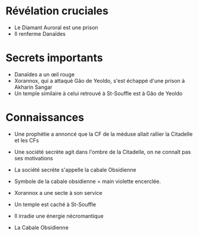 # Révélation cruciales

- Le Diamant Auroral est une prison
- Il renferme Danaïdes

# Secrets importants

- Danaïdes a un œil rouge
- Xorannox, qui a attaqué Gâo de Yeoldo, s'est échappé d'une prison à Akharin Sangar
- Un temple similaire à celui retrouvé à St-Souffle est à Gâo de Yeoldo

# Connaissances

- Une prophétie a annoncé que la CF de la méduse allait rallier la Citadelle et les CFs
- Une société secrète agit dans l'ombre de la Citadelle, on ne connaît pas ses motivations
- La société secrète s'appelle la cabale Obsidienne
- Symbole de la cabale obsidienne = main violette encerclée.
- Xorannox a une secte à son service
- Un temple est caché à St-Souffle

- Il irradie une énergie nécromantique

- La Cabale Obsidienne